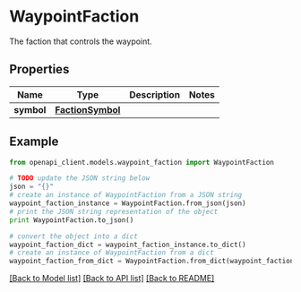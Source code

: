 # WaypointFaction

The faction that controls the waypoint.

## Properties
Name | Type | Description | Notes
------------ | ------------- | ------------- | -------------
**symbol** | [**FactionSymbol**](FactionSymbol.md) |  | 

## Example

```python
from openapi_client.models.waypoint_faction import WaypointFaction

# TODO update the JSON string below
json = "{}"
# create an instance of WaypointFaction from a JSON string
waypoint_faction_instance = WaypointFaction.from_json(json)
# print the JSON string representation of the object
print WaypointFaction.to_json()

# convert the object into a dict
waypoint_faction_dict = waypoint_faction_instance.to_dict()
# create an instance of WaypointFaction from a dict
waypoint_faction_from_dict = WaypointFaction.from_dict(waypoint_faction_dict)
```
[[Back to Model list]](../README.md#documentation-for-models) [[Back to API list]](../README.md#documentation-for-api-endpoints) [[Back to README]](../README.md)


